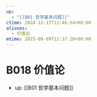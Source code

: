 ```yaml
---
up:
  - "[[B01 哲学基本问题]]"
ctime: 2024-12-17T12:46:54+08:00
aliases:
  - 价值论
mtime: 2025-09-09T12:37:20+08:00
---
```


# B018 价值论

- up: [[B01 哲学基本问题]]

